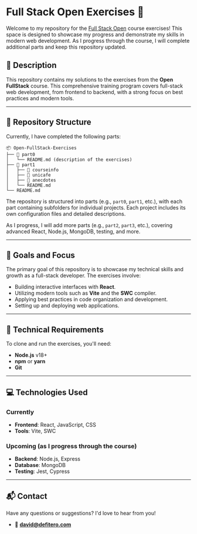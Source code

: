 # Full Stack Open Exercises 🚀

Welcome to my repository for the [Full Stack Open](https://fullstackopen.com/) course exercises! This space is designed to showcase my progress and demonstrate my skills in modern web development. As I progress through the course, I will complete additional parts and keep this repository updated.

## 📝 Description

This repository contains my solutions to the exercises from the **Open FullStack** course. This comprehensive training program covers full-stack web development, from frontend to backend, with a strong focus on best practices and modern tools.

---

## 📂 Repository Structure

Currently, I have completed the following parts: 

```plaintext
📦 Open-FullStack-Exercises
├── 📁 part0
│   └── README.md (description of the exercises)
├── 📁 part1
│   ├── 📁 courseinfo
│   ├── 📁 unicafe
│   ├── 📁 anecdotes
│   └── README.md
└── README.md
```

The repository is structured into parts (e.g., `part0`, `part1`, etc.), with each part containing subfolders for individual projects. Each project includes its own configuration files and detailed descriptions.

As I progress, I will add more parts (e.g., `part2`, `part3`, etc.), covering advanced React, Node.js, MongoDB, testing, and more.

---

## 🌟 Goals and Focus

The primary goal of this repository is to showcase my technical skills and growth as a full-stack developer. The exercises involve:

- Building interactive interfaces with **React**.
- Utilizing modern tools such as **Vite** and the **SWC** compiler.
- Applying best practices in code organization and development.
- Setting up and deploying web applications.

---

## 🔧 Technical Requirements

To clone and run the exercises, you'll need:

- **Node.js** v18+  
- **npm** or **yarn**  
- **Git**  

---

## 💻 Technologies Used

### Currently
- **Frontend**: React, JavaScript, CSS  
- **Tools**: Vite, SWC  

### Upcoming (as I progress through the course)
- **Backend**: Node.js, Express  
- **Database**: MongoDB  
- **Testing**: Jest, Cypress  

---

## 📬 Contact

Have any questions or suggestions? I'd love to hear from you!  

- 📧 **david@defitero.com**  
